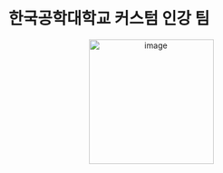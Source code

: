 # 한국공학대학교 커스텀 인강 팀
<div align=center>
<img width="220" alt="image" src="https://github.com/custom-online-course/.github/assets/89668546/1b967937-772b-47b3-9c4d-d51c5eba0771">
</div>
